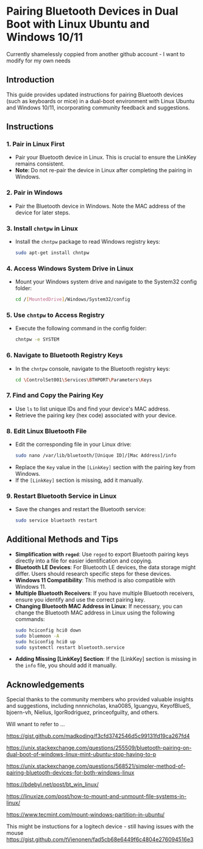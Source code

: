 # Pairing Bluetooth Devices in Dual Boot with Linux Ubuntu and Windows 10/11
Currently shamelessly coppied from another github account - I want to modify for my own needs

## Introduction
This guide provides updated instructions for pairing Bluetooth devices (such as keyboards or mice) in a dual-boot environment with Linux Ubuntu and Windows 10/11, incorporating community feedback and suggestions.

## Instructions

### 1. Pair in Linux First
- Pair your Bluetooth device in Linux. This is crucial to ensure the LinkKey remains consistent.
- **Note**: Do not re-pair the device in Linux after completing the pairing in Windows.

### 2. Pair in Windows
- Pair the Bluetooth device in Windows. Note the MAC address of the device for later steps.

### 3. Install `chntpw` in Linux
- Install the `chntpw` package to read Windows registry keys:
  ```bash
  sudo apt-get install chntpw
  ```

### 4. Access Windows System Drive in Linux
- Mount your Windows system drive and navigate to the System32 config folder:
  ```bash
  cd /[MountedDrive]/Windows/System32/config
  ```

### 5. Use `chntpw` to Access Registry
- Execute the following command in the config folder:
  ```bash
  chntpw -e SYSTEM
  ```

### 6. Navigate to Bluetooth Registry Keys
- In the `chntpw` console, navigate to the Bluetooth registry keys:
  ```bash
  cd \ControlSet001\Services\BTHPORT\Parameters\Keys
  ```

### 7. Find and Copy the Pairing Key
- Use `ls` to list unique IDs and find your device's MAC address.
- Retrieve the pairing key (hex code) associated with your device.

### 8. Edit Linux Bluetooth File
- Edit the corresponding file in your Linux drive:
  ```bash
  sudo nano /var/lib/bluetooth/[Unique ID]/[Mac Address]/info
  ```
- Replace the `Key` value in the `[LinkKey]` section with the pairing key from Windows.
- If the `[LinkKey]` section is missing, add it manually.

### 9. Restart Bluetooth Service in Linux
- Save the changes and restart the Bluetooth service:
  ```bash
  sudo service bluetooth restart
  ```

## Additional Methods and Tips

- **Simplification with `reged`**: Use `reged` to export Bluetooth pairing keys directly into a file for easier identification and copying.
- **Bluetooth LE Devices**: For Bluetooth LE devices, the data storage might differ. Users should research specific steps for these devices.
- **Windows 11 Compatibility**: This method is also compatible with Windows 11.
- **Multiple Bluetooth Receivers**: If you have multiple Bluetooth receivers, ensure you identify and use the correct pairing key.
- **Changing Bluetooth MAC Address in Linux**: If necessary, you can change the Bluetooth MAC address in Linux using the following commands:
  ```bash
  sudo hciconfig hci0 down
  sudo bluemoon -A
  sudo hciconfig hci0 up
  sudo systemctl restart bluetooth.service
  ```
- **Adding Missing [LinkKey] Section**: If the [LinkKey] section is missing in the `info` file, you should add it manually.

## Acknowledgements
Special thanks to the community members who provided valuable insights and suggestions, including nnnnicholas, kna0085, lguangyu, KeyofBlueS, bjoern-vh, Nielius, IgorRodriguez, princeofguilty, and others.

Will wnant to refer to ...

https://gist.github.com/madkoding/f3cfd3742546d5c99131fd19ca267fd4

https://unix.stackexchange.com/questions/255509/bluetooth-pairing-on-dual-boot-of-windows-linux-mint-ubuntu-stop-having-to-p

https://unix.stackexchange.com/questions/568521/simpler-method-of-pairing-bluetooth-devices-for-both-windows-linux

https://bdebyl.net/post/bt_win_linux/

https://linuxize.com/post/how-to-mount-and-unmount-file-systems-in-linux/

https://www.tecmint.com/mount-windows-partition-in-ubuntu/

This might be instuctions for a logitech device - still having issues with the mouse
https://gist.github.com/tVienonen/fad5cb68e6449f6c4804e276094516e3
